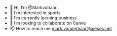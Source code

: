 - 👋 Hi, I’m @Markvdhaar
- 👀 I’m interested in sports
- 🌱 I’m currently learning business
- 💞️ I’m looking to collaborate on Canva
- 📫 How to reach me mark.vanderhaar@aiesec.net

<!---
Markvdhaar/Markvdhaar is a ✨ special ✨ repository because its `README.md` (this file) appears on your GitHub profile.
You can click the Preview link to take a look at your changes.
--->
